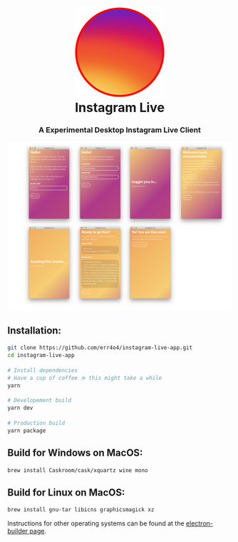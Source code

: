 <h1 align="center">
  <img height="200" width="200" src="resources/background.png" alt="logo" />
  <br />
  Instagram Live
</h1>

<h3 align="center">A Experimental Desktop Instagram Live Client</h3>

![Instagram Live app](https://github.com/err4o4/instagram-live-app/blob/master/images/Instagram%20Live.png?raw=true)

## Installation:

```bash
git clone https://github.com/err4o4/instagram-live-app.git
cd instagram-live-app

# Install dependencies
# Have a cup of coffee ☕️ this might take a while
yarn

# Developement build
yarn dev

# Production build
yarn package
```

## Build for Windows on MacOS:
```bash
brew install Caskroom/cask/xquartz wine mono
```
## Build for Linux on MacOS:
```bash
brew install gnu-tar libicns graphicsmagick xz
```

Instructions for other operating systems can be found at the [electron-builder page](https://github.com/electron-userland/electron-builder/wiki/Multi-Platform-Build).
